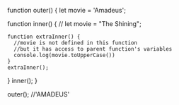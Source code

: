 function outer() {
let movie = 'Amadeus';

function inner() {
// let movie = "The Shining";

    function extraInner() {
      //movie is not defined in this function
      //but it has access to parent function's variables
      console.log(movie.toUpperCase())
    }
    extraInner();

}
inner();
}

outer(); //'AMADEUS'
